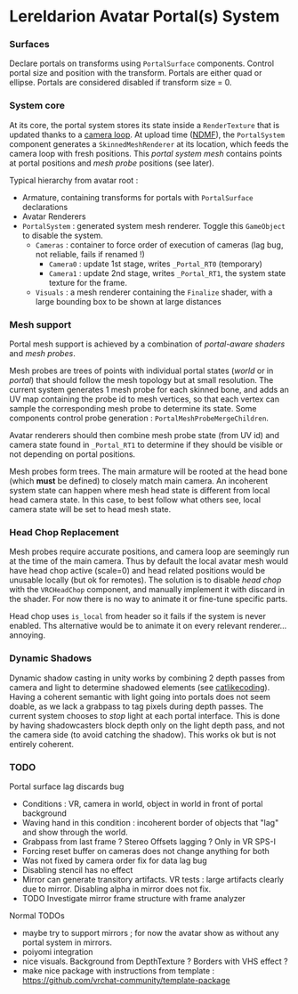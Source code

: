 # Lereldarion Avatar Portal(s) System

### Surfaces
Declare portals on transforms using `PortalSurface` components.
Control portal size and position with the transform.
Portals are either quad or ellipse.
Portals are considered disabled if transform size = 0.

### System core
At its core, the portal system stores its state inside a `RenderTexture` that is updated thanks to a [camera loop](https://github.com/pema99/shader-knowledge/blob/main/camera-loops.md).
At upload time ([NDMF](https://github.com/bdunderscore/ndmf)), the `PortalSystem` component generates a `SkinnedMeshRenderer` at its location, which feeds the camera loop with fresh positions.
This *portal system mesh* contains points at portal positions and *mesh probe* positions (see later).

Typical hierarchy from avatar root :
- Armature, containing transforms for portals with `PortalSurface` declarations
- Avatar Renderers
- `PortalSystem` : generated system mesh renderer. Toggle this `GameObject` to disable the system.
    - `Cameras` : container to force order of execution of cameras (lag bug, not reliable, fails if renamed !)
        - `Camera0` : update 1st stage, writes `_Portal_RT0` (temporary)
        - `Camera1` : update 2nd stage, writes `_Portal_RT1`, the system state texture for the frame.
    - `Visuals` : a mesh renderer containing the `Finalize` shader, with a large bounding box to be shown at large distances

### Mesh support
Portal mesh support is achieved by a combination of *portal-aware shaders* and *mesh probes*.

Mesh probes are trees of points with individual portal states (*world* or in *portal*) that should follow the mesh topology but at small resolution.
The current system generates 1 mesh probe for each skinned bone, and adds an UV map containing the probe id to mesh vertices, so that each vertex can sample the corresponding mesh probe to determine its state.
Some components control probe generation : `PortalMeshProbeMergeChildren`.

Avatar renderers should then combine mesh probe state (from UV id) and camera state found in `_Portal_RT1` to determine if they should be visible or not depending on portal positions.

Mesh probes form trees.
The main armature will be rooted at the head bone (which **must** be defined) to closely match main camera.
An incoherent system state can happen where mesh head state is different from local head camera state.
In this case, to best follow what others see, local camera state will be set to head mesh state.

### Head Chop Replacement
Mesh probes require accurate positions, and camera loop are seemingly run at the time of the main camera.
Thus by default the local avatar mesh would have head chop active (scale=0) and head related positions would be unusable locally (but ok for remotes).
The solution is to disable *head chop* with the `VRCHeadChop` component, and manually implement it with discard in the shader.
For now there is no way to animate it or fine-tune specific parts.

Head chop uses `is_local` from header so it fails if the system is never enabled.
Ths alternative would be to animate it on every relevant renderer... annoying.

### Dynamic Shadows
Dynamic shadow casting in unity works by combining 2 depth passes from camera and light to determine shadowed elements (see [catlikecoding](https://catlikecoding.com/unity/tutorials/rendering/part-7/)).
Having a coherent semantic with light going into portals does not seem doable, as we lack a grabpass to tag pixels during depth passes.
The current system chooses to *stop* light at each portal interface.
This is done by having shadowcasters block depth only on the light depth pass, and not the camera side (to avoid catching the shadow).
This works ok but is not entirely coherent.

### TODO

Portal surface lag discards bug
- Conditions : VR, camera in world, object in world in front of portal background
- Waving hand in this condition : incoherent border of objects that "lag" and show through the world.
- Grabpass from last frame ? Stereo Offsets lagging ? Only in VR SPS-I
- Forcing reset buffer on cameras does not change anything for both
- Was not fixed by camera order fix for data lag bug
- Disabling stencil has no effect
- Mirror can generate transitory artifacts. VR tests : large artifacts clearly due to mirror. Disabling alpha in mirror does not fix.
- TODO Investigate mirror frame structure with frame analyzer

Normal TODOs
- maybe try to support mirrors ; for now the avatar show as without any portal system in mirrors.
- poiyomi integration
- nice visuals. Background from DepthTexture ? Borders with VHS effect ?
- make nice package with instructions from template : https://github.com/vrchat-community/template-package